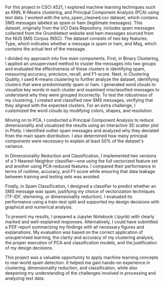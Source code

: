 For this project in CSCI 4521, I explored machine learning techniques such as KNN, K-Means clustering, and Principal Component Analysis (PCA) using text data. I worked with the sms_spam_cleaned.csv dataset, which contains SMS messages labeled as spam or ham (legitimate messages). This dataset, originally from the UCI Data Repository, includes spam messages collected from the Grumbletext website and ham messages sourced from the NUS SMS Corpus (NSC). The dataset consists of two key features: Type, which indicates whether a message is spam or ham, and Msg, which contains the actual text of the message.

I divided my approach into five main components. First, in Binary Clustering, I applied an unsupervised method to cluster the messages into two groups and evaluated the effectiveness of these clusters in identifying spam, measuring accuracy, precision, recall, and F1-score. Next, in Clustering Quality, I used K-means clustering to further analyze the dataset, identifying clusters that were predominantly spam or ham. I generated word clouds to visualize key words in each cluster and examined misclassified messages to understand why they were grouped incorrectly. To test the robustness of my clustering, I created and classified new SMS messages, verifying that they aligned with the expected clusters. For an extra challenge, I customized the word clouds by modifying colors, shapes, and resolution.

Moving on to PCA, I conducted a Principal Component Analysis to reduce dimensionality and visualized the results using an interactive 3D scatter plot in Plotly. I identified outlier spam messages and analyzed why they deviated from the main spam distribution. I also determined how many principal components were necessary to explain at least 50% of the dataset's variance.

In Dimensionality Reduction and Classification, I implemented two versions of a 1-Nearest Neighbor classifier—one using the full vectorized feature set and another using PCA-reduced features. I compared their performance in terms of runtime, accuracy, and F1-score while ensuring that data leakage between training and testing sets was avoided.

Finally, in Spam Classification, I designed a classifier to predict whether an SMS message was spam, justifying my choice of vectorization techniques (TF-IDF, stemming, or dimensionality reduction). I evaluated its performance using a train-test split and supported my design decisions with graphical and numerical analysis.

To present my results, I prepared a Jupyter Notebook (.ipynb) with clearly marked and well-explained responses. Alternatively, I could have submitted a PDF report summarizing my findings with all necessary figures and explanations. My evaluation was based on the correct application of unsupervised learning, the clarity and accuracy of my clustering analysis, the proper execution of PCA and classification models, and the justification of my design decisions.

This project was a valuable opportunity to apply machine learning concepts to real-world spam detection. It helped me gain hands-on experience in clustering, dimensionality reduction, and classification, while also deepening my understanding of the challenges involved in processing and analyzing text data.


